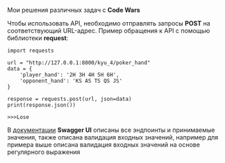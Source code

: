 Мои решения различных задач с **Code Wars**

Чтобы использовать API, необходимо отправлять запросы **POST** на соответствующий URL-адрес.
Пример обращения к API с помощью библиотеки **request**:
```angular2html
import requests

url = "http://127.0.0.1:8000/kyu_4/poker_hand"
data = {
    'player_hand': '2H 3H 4H 5H 6H',
    'opponent_hand': 'KS AS TS QS JS'
}

response = requests.post(url, json=data)
print(response.json())

>>>Lose
```

В [документации](http://localhost/docs) **Swagger UI** описаны все эндпоинты и принимаемые значения,
также описана валидация входных значений, например для примера выше описана валидация входных значений
на основе регулярного выражения